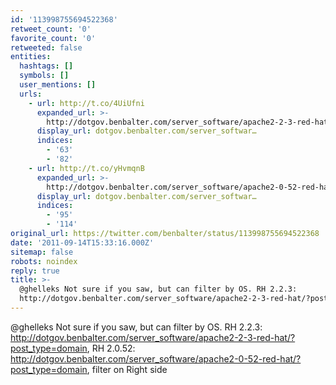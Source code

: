 ```yaml
---
id: '113998755694522368'
retweet_count: '0'
favorite_count: '0'
retweeted: false
entities:
  hashtags: []
  symbols: []
  user_mentions: []
  urls:
    - url: http://t.co/4UiUfni
      expanded_url: >-
        http://dotgov.benbalter.com/server_software/apache2-2-3-red-hat/?post_type=domain
      display_url: dotgov.benbalter.com/server_softwar…
      indices:
        - '63'
        - '82'
    - url: http://t.co/yHvmqnB
      expanded_url: >-
        http://dotgov.benbalter.com/server_software/apache2-0-52-red-hat/?post_type=domain
      display_url: dotgov.benbalter.com/server_softwar…
      indices:
        - '95'
        - '114'
original_url: https://twitter.com/benbalter/status/113998755694522368
date: '2011-09-14T15:33:16.000Z'
sitemap: false
robots: noindex
reply: true
title: >-
  @ghelleks Not sure if you saw, but can filter by OS. RH 2.2.3:
  http://dotgov.benbalter.com/server_software/apache2-2-3-red-hat/?post_type=domain,…
---
```


@ghelleks Not sure if you saw, but can filter by OS. RH 2.2.3: http://dotgov.benbalter.com/server_software/apache2-2-3-red-hat/?post_type=domain, RH 2.0.52: http://dotgov.benbalter.com/server_software/apache2-0-52-red-hat/?post_type=domain, filter on Right side